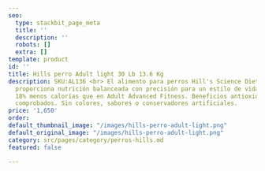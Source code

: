 ```yaml
---
seo:
  type: stackbit_page_meta
  title: ''
  description: ''
  robots: []
  extra: []
template: product
id: ''
title: Hills perro Adult light 30 Lb 13.6 Kg
description: SKU:AL136 <br> El alimento para perros Hill's Science Diet Adult Light
  proporciona nutrición balanceada con precisión para un estilo de vida ligero y sano.
  18% menos calorías que en Adult Advanced Fitness. Beneficios antioxidantes clínicamente
  comprobados. Sin colores, sabores o conservadores artificiales.
price: '1,650'
order: 
default_thumbnail_image: "/images/hills-perro-adult-light.png"
default_original_image: "/images/hills-perro-adult-light.png"
category: src/pages/category/perros-hills.md
featured: false

---
```


